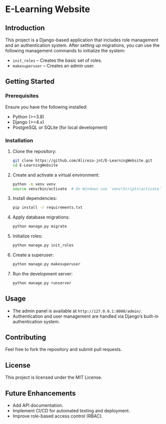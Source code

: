 # E-Learning Website

## Introduction
This project is a Django-based application that includes role management and an authentication system. After setting up migrations, you can use the following management commands to initialize the system:

- `init_roles` – Creates the basic set of roles.
- `makesuperuser` – Creates an admin user.

## Getting Started

### Prerequisites
Ensure you have the following installed:
- Python (>=3.8)
- Django (>=4.x)
- PostgreSQL or SQLite (for local development)

### Installation
1. Clone the repository:
   ```bash
   git clone https://github.com/Alireza-jnt/E-LearningWebsite.git
   cd E-LearningWebsite
   ```

2. Create and activate a virtual environment:
   ```bash
   python -m venv venv
   source venv/bin/activate  # On Windows use `venv\Scripts\activate`
   ```

3. Install dependencies:
   ```bash
   pip install -r requirements.txt
   ```

4. Apply database migrations:
   ```bash
   python manage.py migrate
   ```

5. Initialize roles:
   ```bash
   python manage.py init_roles
   ```

6. Create a superuser:
   ```bash
   python manage.py makesuperuser
   ```

7. Run the development server:
   ```bash
   python manage.py runserver
   ```

## Usage
- The admin panel is available at `http://127.0.0.1:8000/admin/`.
- Authentication and user management are handled via Django’s built-in authentication system.

## Contributing
Feel free to fork the repository and submit pull requests.

## License
This project is licensed under the MIT License.

## Future Enhancements
- Add API documentation.
- Implement CI/CD for automated testing and deployment.
- Improve role-based access control (RBAC).

